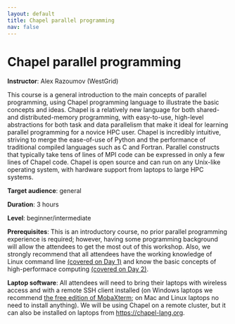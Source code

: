 ```yaml
---
layout: default
title: Chapel parallel programming
nav: false
---
```


# Chapel parallel programming

**Instructor**: Alex Razoumov (WestGrid)

This course is a general introduction to the main concepts of parallel programming, using Chapel
programming language to illustrate the basic concepts and ideas. Chapel is a relatively new language for
both shared- and distributed-memory programming, with easy-to-use, high-level abstractions for both task
and data parallelism that make it ideal for learning parallel programming for a novice HPC user. Chapel
is incredibly intuitive, striving to merge the ease-of-use of Python and the performance of traditional
compiled languages such as C and Fortran. Parallel constructs that typically take tens of lines of MPI
code can be expressed in only a few lines of Chapel code. Chapel is open source and can run on any
Unix-like operating system, with hardware support from laptops to large HPC systems.

**Target audience**: general

<!-- **Course plan**: -->

**Duration**: 3 hours

**Level**: beginner/intermediate

**Prerequisites**: This is an introductory course, no prior parallel programming experience is required;
however, having some programming background will allow the attendees to get the most out of this
workshop. Also, we strongly recommend that all attendees have the working knowledge of Linux command line
[(covered on Day 1)](bash) and know the basic concepts of high-performace computing
[(covered on Day 2)](introHPC).

**Laptop software**: All attendees will need to bring their laptops with wireless access and with a
remote SSH client installed (on Windows laptops we recommend <a
href="https://mobaxterm.mobatek.net/download.html" target="_blank">the free edition of MobaXterm</a>; on
Mac and Linux laptops no need to install anything). We will be using Chapel on a remote cluster, but it
can also be installed on laptops from https://chapel-lang.org.
